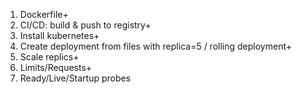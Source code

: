 1. Dockerfile+
2. CI/CD: build & push to registry+
3. Install kubernetes+
4. Create deployment from files with replica=5 / rolling deployment+
5. Scale replics+
6. Limits/Requests+
7. Ready/Live/Startup probes